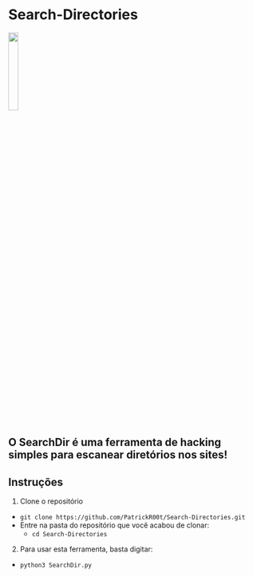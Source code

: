 # Search-Directories

<code><img width="20%" src="https://lh3.googleusercontent.com/ZO3hOlQENwS4AWP58m5HA9z_E9rSViU-COyIHFTi8CypIU6fxepR4i3UIxgGfREU7h2xHrdaARDh20q7cs00d-evo6ibK9Z0V0GHtCjOzw"></code>

## O SearchDir é uma ferramenta de hacking simples para escanear diretórios nos sites!

## Instruções
1. Clone o repositório
  * `git clone https://github.com/PatrickR00t/Search-Directories.git`
  * Entre na pasta do repositório que você acabou de clonar:
    * `cd Search-Directories`

2. Para usar esta ferramenta, basta digitar:
  * `python3 SearchDir.py`
